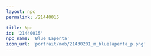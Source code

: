 ```yaml
---
layout: npc
permalink: /21440015

title: Npc
id: '21440015'
npc_name: 'Blue Lapenta'
icon_url: 'portrait/mob/21430201_m_bluelapenta_p.png'
---
```

